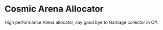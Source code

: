 # Cosmic Arena Allocator
 High performance Arena allocator, say good bye to Garbage collector in C#.
